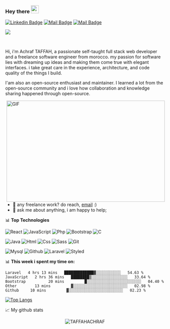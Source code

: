 ### Hey there <img src="https://media.giphy.com/media/hvRJCLFzcasrR4ia7z/giphy.gif" width="25px">
<p align='center'>
  
[![Linkedin Badge](https://img.shields.io/badge/-Achraf.TAFFAH-0e76a8?style=flat&labelColor=0e76a8&logo=linkedin&logoColor=white)](https://www.linkedin.com/in/achraf-taffah-b679a01aa/) [![Mail Badge](https://img.shields.io/badge/-@Achraf.TAFFAH-e84393?style=flat&labelColor=e84393&logo=instagram&logoColor=white)](https://www.instagram.com/achraf_taffah/) [![Mail Badge](https://img.shields.io/badge/-Achraf.TAFFAH-c0392b?style=flat&labelColor=c0392b&logo=YOUTUBE&logoColor=white)](https://www.youtube.com/channel/UCxoar6KFc6u3beif_e4y3lw)
 
</p>

![](https://visitor-badge.glitch.me/badge?page_id=abhisheknaiidu.abhisheknaiidu)

<br />

Hi, i'm Achraf TAFFAH, a passionate self-taught full stack web developer and a freelance software engineer from morocco. my passion for software lies with dreaming up ideas and making them come true with elegant interfaces. i take great care in the experience, architecture, and code quality of the things I build.

I'am also an open-source enthusiast and maintainer. I learned a lot from the open-source community and i love how collaboration and knowledge sharing happened through open-source.


  <img align="right" alt="GIF" src="https://github.com/abhisheknaiidu/abhisheknaiidu/blob/master/code.gif?raw=true" width="500" height="320" />
  
- 💼 any freelance work? do reach, [email](taffahachraf184@gmail.com) :)
- 💬 ask me about anything, i am happy to help;

📊 **Top Technologies**

![React](https://img.shields.io/badge/-React-black?style=flat-square&logo=react)
![JavaScript](https://img.shields.io/badge/-JavaScript-black?style=flat-square&logo=javascript)
![Php](https://img.shields.io/badge/-php-black?style=flat-square&logo=php)
![Bootstrap](https://img.shields.io/badge/-bootstrap-black?style=flat-square&logo=bootstrap)
![C](https://img.shields.io/badge/-c-black?style=flat-square&logo=c)

![Java](https://img.shields.io/badge/-java-black?style=flat-square&logo=java)
![Html](https://img.shields.io/badge/-html-black?style=flat-square&logo=html5)
![Css](https://img.shields.io/badge/-css-black?style=flat-square&logo=css3)
![Sass](https://img.shields.io/badge/-sass-black?style=flat-square&logo=sass)
![Git](https://img.shields.io/badge/-git-black?style=flat-square&logo=git)

![Mysql](https://img.shields.io/badge/-mysql-black?style=flat-square&logo=mysql)
![Github](https://img.shields.io/badge/-github-black?style=flat-square&logo=github)
![Laravel](https://img.shields.io/badge/-laravel-black?style=flat-square&logo=laravel)
![Styled](https://img.shields.io/badge/-styledComponents-black?style=flat-square&logo=styledComponents)

📊 **This week i spent my time on:**
<!--START_SECTION:waka-->
```text
Laravel   4 hrs 13 mins   █████████████▓░░░░░░░░░░░   54.63 % 
JavaScript   2 hrs 36 mins   ████████▒░░░░░░░░░░░░░░░░   33.64 % 
Bootstrap          20 mins         █░░░░░░░░░░░░░░░░░░░░░░░░   04.40 % 
Other        13 mins         ▓░░░░░░░░░░░░░░░░░░░░░░░░   02.98 % 
Github     10 mins         ▓░░░░░░░░░░░░░░░░░░░░░░░░   02.23 % 
```
<!--END_SECTION:waka-->
[![Top Langs](https://github-readme-stats.vercel.app/api/top-langs/?username=TAFFAHACHRAF)](https://github.com/essadeq-elaamiri/github-readme-stats)

📈 My github stats

<p align="center"> <img src="https://github-readme-stats.vercel.app/api?username=TAFFAHACHRAF&show_icons=true&theme=gotham" alt="TAFFAHACHRAF" />




